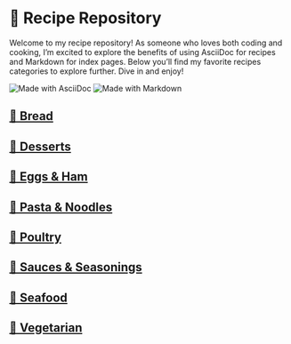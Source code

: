 # &#129368; Recipe Repository
Welcome to my recipe repository! As someone who loves both coding and cooking, I’m excited to explore the benefits of using AsciiDoc for recipes and Markdown for index pages. Below you’ll find my favorite recipes categories to explore further. Dive in and enjoy!

![Made with AsciiDoc](https://badgen.net/badge/made%20with/asciidoc/1f8197) ![Made with Markdown](https://badgen.net/badge/made%20with/markdown/03a7dd)

## [&#127838; Bread](bread/README.md)
## [&#129383; Desserts](desserts/README.md)
## [&#127859; Eggs &amp; Ham](eggs-ham/README.md)
## [&#127837; Pasta &amp; Noodles](pasta-noodles/README.md)
## [&#128020; Poultry](poultry/README.md)
## [&#129474; Sauces &amp; Seasonings](sauces-seasonings/README.md)
## [&#129424; Seafood](seafood/README.md)
## [&#127813; Vegetarian](vegetarian/README.md)
